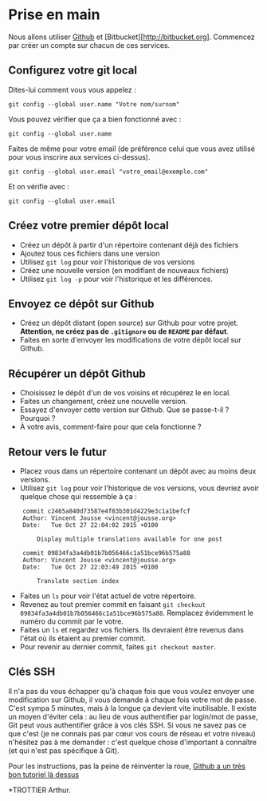 # Prise en main

Nous allons utiliser [Github](http://github.com) et [Bitbucket][http://bitbucket.org]. Commencez par créer un compte sur chacun de ces services.

## Configurez votre git local

Dites-lui comment vous vous appelez :

    git config --global user.name "Votre nom/surnom"

Vous pouvez vérifier que ça a bien fonctionné avec :

    git config --global user.name

Faites de même pour votre email (de préférence celui que vous avez utilisé pour vous inscrire aux services ci-dessus).

    git config --global user.email "votre_email@exemple.com"

Et on vérifie avec :

    git config --global user.email


## Créez votre premier dépôt local

- Créez un dépôt à partir d'un répertoire contenant déjà des fichiers
- Ajoutez tous ces fichiers dans une version
- Utilisez `git log` pour voir l'historique de vos versions
- Créez une nouvelle version (en modifiant de nouveaux fichiers)
- Utilisez `git log -p` pour voir l'historique et les différences.

## Envoyez ce dépôt sur Github

- Créez un dépôt distant (open source) sur Github pour votre projet. __Attention, ne créez pas de `.gitignore` ou de `README` par défaut__.
- Faites en sorte d'envoyer les modifications de votre dépôt local sur Github.

## Récupérer un dépôt Github

- Choisissez le dépôt d'un de vos voisins et récupérez le en local.
- Faites un changement, créez une nouvelle version.
- Essayez d'envoyer cette version sur Github. Que se passe-t-il ? Pourquoi ?
- À votre avis, comment-faire pour que cela fonctionne ?

## Retour vers le futur

- Placez vous dans un répertoire contenant un dépôt avec au moins deux versions.
- Utilisez `git log` pour voir l'historique de vos versions, vous devriez avoir quelque chose qui ressemble à ça :

```
    commit c2465a840d73587e4f83b301d4229e3c1a1befcf
    Author: Vincent Jousse <vincent@jousse.org>
    Date:   Tue Oct 27 22:04:02 2015 +0100

        Display multiple translations available for one post

    commit 09834fa3a4db01b7b056466c1a51bce96b575a88
    Author: Vincent Jousse <vincent@jousse.org>
    Date:   Tue Oct 27 22:03:49 2015 +0100

        Translate section index
```

- Faites un `ls` pour voir l'état actuel de votre répertoire.
- Revenez au tout premier commit en faisant `git checkout 09834fa3a4db01b7b056466c1a51bce96b575a88`. Remplacez évidemment le numéro du commit par le votre.
- Faites un `ls` et regardez vos fichiers. Ils devraient être revenus dans l'état où ils étaient au premier commit.
- Pour revenir au dernier commit, faites `git checkout master`.

## Clés SSH

Il n'a pas du vous échapper qu'à chaque fois que vous voulez envoyer une modification sur Github, il vous demande à chaque fois votre mot de passe. C'est sympa 5 minutes, mais à la longue ça devient vite inutilisable. Il existe un moyen d'éviter cela : au lieu de vous authentifier par login/mot de passe, Git peut vous authentifier grâce à vos clés SSH. Si vous ne savez pas ce que c'est (je ne connais pas par cœur vos cours de réseau et votre niveau) n'hésitez pas à me demander : c'est quelque chose d'important à connaître (et qui n'est pas spécifique à Git).

Pour les instructions, pas la peine de réinventer la roue, [Github a un très bon tutoriel là dessus](https://help.github.com/articles/generating-ssh-keys/)

*TROTTIER Arthur.

